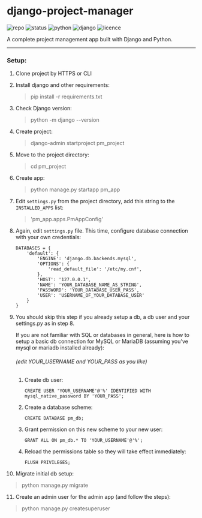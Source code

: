 # django-project-manager
![repo](https://img.shields.io/badge/Status-Active-success)
![status](https://img.shields.io/badge/Completed-%2520-yellow)
![python](https://img.shields.io/badge/python-v3.9-blue) 
![django](https://img.shields.io/badge/Django-v4.0-red)
![licence](https://img.shields.io/badge/Licence-GPL--3-green)

A complete project management app built with Django and Python.

---
### Setup:
1. Clone project by HTTPS or CLI


2. Install django and other requirements:
    >pip install -r requirements.txt
   

3. Check Django version:
   > python -m django --version

   
4. Create project:
   > django-admin startproject pm_project

5. Move to the project directory:
   > cd pm_project

6. Create app:
   > python manage.py startapp pm_app

7. Edit `settings.py` from the project directory, add this string to
   the `INSTALLED_APPS` list:
   > 'pm_app.apps.PmAppConfig'
   > 
8. Again, edit `settings.py` file. This time, configure database connection
   with your own credentials:
   ```
   DATABASES = {
       'default': {
           'ENGINE': 'django.db.backends.mysql',
           'OPTIONS': {
               'read_default_file': '/etc/my.cnf',
           },
           'HOST': '127.0.0.1',
           'NAME': 'YOUR_DATABASE_NAME_AS_STRING',
           'PASSWORD': 'YOUR_DATABASE_USER_PASS',
           'USER': 'USERNAME_OF_YOUR_DATABASE_USER'
       }
   }
   ```
9. You should skip this step if you already setup a db, a db user and your
   settings.py as in step 8.
   
   If you are not familiar with SQL or databases in general, here is
   how to setup a basic db connection for MySQL or MariaDB (assuming
   you've mysql or mariadb installed already):

   ###### (edit YOUR_USERNAME and YOUR_PASS as you like)
   
   1. Create db user:
      
      `CREATE USER 'YOUR_USERNAME'@'%' IDENTIFIED WITH mysql_native_password BY 'YOUR_PASS';`
   
   2. Create a database scheme:
      
      `CREATE DATABASE pm_db;`
      
   3. Grant permission on this new scheme to your new user:
      
      `GRANT ALL ON pm_db.* TO 'YOUR_USERNAME'@'%';`
      
   4. Reload the permissions table so they will take effect immediately:
      
      `FLUSH PRIVILEGES;`
   

10. Migrate initial db setup:
   > python manage.py migrate

11. Create an admin user for the admin app (and follow the steps):
   > python manage.py createsuperuser